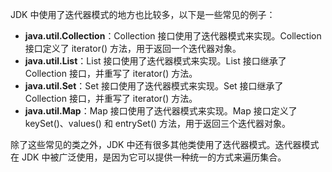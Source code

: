 JDK 中使用了迭代器模式的地方也比较多，以下是一些常见的例子：

- **java.util.Collection**：Collection 接口使用了迭代器模式来实现。Collection 接口定义了 iterator() 方法，用于返回一个迭代器对象。
- **java.util.List**：List 接口使用了迭代器模式来实现。List 接口继承了 Collection 接口，并重写了 iterator() 方法。
- **java.util.Set**：Set 接口使用了迭代器模式来实现。Set 接口继承了 Collection 接口，并重写了 iterator() 方法。
- **java.util.Map**：Map 接口使用了迭代器模式来实现。Map 接口定义了 keySet()、values() 和 entrySet() 方法，用于返回三个迭代器对象。

除了这些常见的类之外，JDK 中还有很多其他类使用了迭代器模式。迭代器模式在 JDK 中被广泛使用，是因为它可以提供一种统一的方式来遍历集合。


